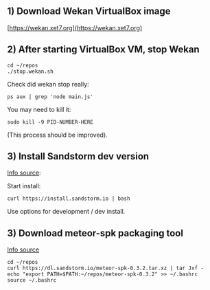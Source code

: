 ## 1) Download Wekan VirtualBox image

[https://wekan.xet7.org](https://wekan.xet7.org)

## 2) After starting VirtualBox VM, stop Wekan

```
cd ~/repos
./stop.wekan.sh
```

Check did wekan stop really:

```
ps aux | grep 'node main.js'
```

You may need to kill it:

```
sudo kill -9 PID-NUMBER-HERE
```

(This process should be improved).

## 3) Install Sandstorm dev version

[Info source](https://sandstorm.io/install):

Start install:

```
curl https://install.sandstorm.io | bash
```

Use options for development / dev install.

## 3) Download meteor-spk packaging tool

[Info source](https://github.com/sandstorm-io/meteor-spk)

```
cd ~/repos
curl https://dl.sandstorm.io/meteor-spk-0.3.2.tar.xz | tar Jxf -
echo "export PATH=$PATH:~/repos/meteor-spk-0.3.2" >> ~/.bashrc
source ~/.bashrc
```
